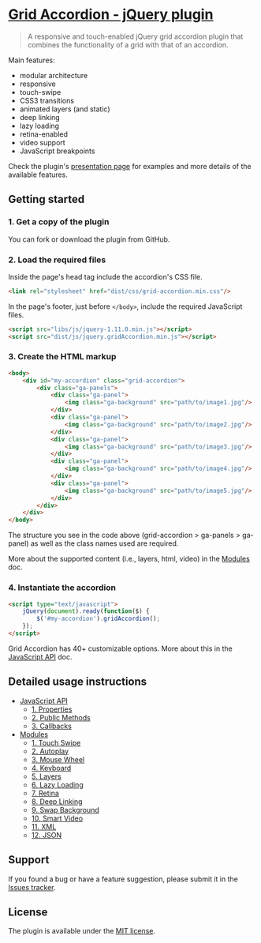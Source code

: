 # [Grid Accordion - jQuery plugin](http://bqworks.net/grid-accordion/) #

>A responsive and touch-enabled jQuery grid accordion plugin that combines the functionality of a grid with that of an accordion.

Main features: 

* modular architecture
* responsive
* touch-swipe
* CSS3 transitions
* animated layers (and static)
* deep linking
* lazy loading
* retina-enabled
* video support
* JavaScript breakpoints 

Check the plugin's [presentation page](http://bqworks.net/grid-accordion/) for examples and more details of the available features.

## Getting started ##

### 1. Get a copy of the plugin ###

You can fork or download the plugin from GitHub.

### 2. Load the required files ###

Inside the page's head tag include the accordion's CSS file.

```html
<link rel="stylesheet" href="dist/css/grid-accordion.min.css"/>
```

In the page's footer, just before <code>&lt;/body&gt;</code>, include the required JavaScript files.

```html
<script src="libs/js/jquery-1.11.0.min.js"></script>
<script src="dist/js/jquery.gridAccordion.min.js"></script>
```

### 3. Create the HTML markup ###

```html
<body>
	<div id="my-accordion" class="grid-accordion">
		<div class="ga-panels">
			<div class="ga-panel">
				<img class="ga-background" src="path/to/image1.jpg"/>
			</div>
			<div class="ga-panel">
				<img class="ga-background" src="path/to/image2.jpg"/>
			</div>
			<div class="ga-panel">
				<img class="ga-background" src="path/to/image3.jpg"/>
			</div>
			<div class="ga-panel">
				<img class="ga-background" src="path/to/image4.jpg"/>
			</div>
			<div class="ga-panel">
				<img class="ga-background" src="path/to/image5.jpg"/>
			</div>
		</div>
    </div>
</body>
```

The structure you see in the code above (grid-accordion > ga-panels > ga-panel) as well as the class names used are required.

More about the supported content (i.e., layers, html, video) in the [Modules](docs/modules.md#modules) doc.

### 4. Instantiate the accordion ###

```html
<script type="text/javascript">
	jQuery(document).ready(function($) {
		$('#my-accordion').gridAccordion();
	});
</script>
```

Grid Accordion has 40+ customizable options. More about this in the [JavaScript API](docs/api.md#javascript-api) doc.

## Detailed usage instructions ##

* [JavaScript API](docs/api.md#javascript-api)
	* [1. Properties](docs/api.md#1-properties)
	* [2. Public Methods](docs/api.md#2-public-methods)
	* [3. Callbacks](docs/api.md#3-callbacks)
* [Modules](docs/modules.md#modules)
	* [1. Touch Swipe](docs/modules.md#1-touch-swipe)
	* [2. Autoplay](docs/modules.md#2-autoplay)
	* [3. Mouse Wheel](docs/modules.md#3-mouse-wheel)
	* [4. Keyboard](docs/modules.md#4-keyboard)
	* [5. Layers](docs/modules.md#5-layers)
	* [6. Lazy Loading](docs/modules.md#6-lazy-loading)	
	* [7. Retina](docs/modules.md#7-retina)
	* [8. Deep Linking](docs/modules.md#8-deep-linking)
	* [9. Swap Background](docs/modules.md#9-swap-background)
	* [10. Smart Video](docs/modules.md#10-smart-video)
	* [11. XML](docs/modules.md#11-xml)
	* [12. JSON](docs/modules.md#12-json)

## Support ##

If you found a bug or have a feature suggestion, please submit it in the [Issues tracker](https://github.com/bqworks/grid-accordion-js/issues).

## License ##

The plugin is available under the <a href="http://opensource.org/licenses/MIT">MIT license</a>.